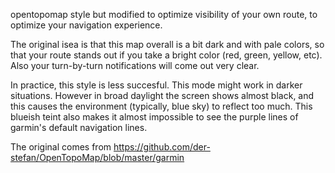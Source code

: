 
opentopomap style but modified to optimize visibility of your own route,
to optimize your navigation experience.

The original isea is that this map overall is a bit dark and with 
pale colors, so that your route 
stands out if you take a bright color (red, green, yellow, etc).
Also your turn-by-turn notifications will come out very clear.

In practice, this style is less succesful. 
This mode might work in darker situations.
However in broad daylight the screen shows almost black, 
and this causes the environment (typically, blue sky)
to reflect too much. This blueish teint also makes it almost
impossible to see the purple lines of garmin's default navigation
lines.

The original comes from https://github.com/der-stefan/OpenTopoMap/blob/master/garmin
